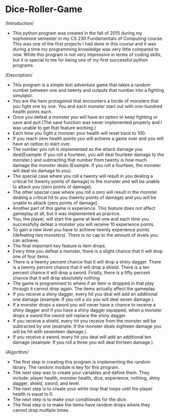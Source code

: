 # Dice-Roller-Game
/Introduction/
- This python program was created in the fall of 2015 during my sophomore semester in my CS 230 Fundamentals of Computing course. This was one of the first projects I had done in this course and it was during a time my programming knowledge was very little compared to now. While this program is not very impressive in terms of coding skills, but it is special to me for being one of my first successful python programs.

/Description/ 
- This program is a simple text adventure game that takes a random number between one and twenty and outputs that number into a fighting simulator. 
- You are the hero protagonist that encounters a horde of monsters that you fight one by one. You and each monster start out with one-hundred health points each.
- Once you defeat a monster you will have an option to keep fighting or save and quit.(The save function was never implemented properly and I was unable to get that feature working.)
- Each time you fight a monster your health will reset back to 100. 
- If you reach zero health points you will achieve a game over and you will have an option to start over. 
- The number you roll is implemented as the attack damage you deal(Example: If you roll a fourteen, you will deal fourteen damage to the monster.) and subtracting that number from twenty is how much damage the monster deals.(Example: If you roll a fourteen, the monster will deal six damage to you). 
- The special case where you roll a twenty will result in you dealing a critical hit (twenty points of damage) to the monster and will be unable to attack you (zero points of damage). 
- The other special case where you roll a zero will result in the monster dealing a critical hit to you (twenty points of damage) and you will be unable to attack (zero points of damage).
- Another part of this game is experience. This feature does not affect gameplay at all, but it was implemented as practice.
- You, the player, will start the game at level one and each time you successfully defeat a monster you will receive 10 experience points. 
- To gain a new level you have to achieve twenty experience points (defeating two monsters). There is no cap to the amount of levels you can achieve. 
- The final important key feature is item drops.
- Every time you defeat a monster, there is a slight chance that it will drop one of four items.
- There is a twenty percent chance that it will drop a shiny dagger. There is a twenty percent chance that it will drop a shield. There is a ten percent chance it will drop a sword. Finally, there is a fifty percent chance that it will drop absolutely nothing
- The game is programmed to where if an item is dropped in that play through it cannot drop again. The items actually affect the gameplay. 
- If you receive a shiny dagger, every hit you deal will add an additional one damage (example: If you roll a six you will deal seven damage.). 
- If a monster drops a sword you will never have a chance to receive a shiny dagger and if you have a shiny dagger equipped, when a monster drops a sword the sword will replace the shiny dagger. 
- If you receive a shield, every hit you receive from the monster will be subtracted by one (example: If the monster deals eighteen damage you will be hit with seventeen damage.).
- If you receive a sword, every hit you deal will add an additional ten damage (example: If you roll a three you will deal thirteen damage.). 

/Algorithm/
- The first step in creating this program is implementing the random library. The random module is key for this program.
- The next step was to create your variables and define them. They include: player health, monster health, dice, experience, nothing, shiny dagger, shield, sword, and level.
- The next step is to create your while loop that loops until the player health is equal to 0.
- The next step is to make your conditionals for the dice.
- The final step is to make the items have random drops where they cannot drop multiple times.

